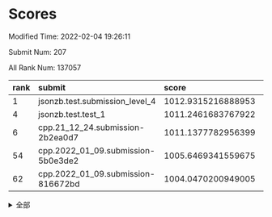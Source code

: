 # Scores

Modified Time: 2022-02-04 19:26:11

Submit Num: 207

All Rank Num: 137057

| rank |               submit               |       score        |       sigma        | pk_num |
| :--- | :--------------------------------- | :----------------- | :----------------- | :----- |
| 1    | jsonzb.test.submission_level_4     | 1012.9315216888953 | 0.795361482880724  | 2652   |
| 4    | jsonzb.test.test_1                 | 1011.2461683767922 | 0.8015872009129503 | 2649   |
| 6    | cpp.21_12_24.submission-2b2ea0d7   | 1011.1377782956399 | 0.7850757843399234 | 2649   |
| 54   | cpp.2022_01_09.submission-5b0e3de2 | 1005.6469341559675 | 0.7098715196618075 | 2653   |
| 62   | cpp.2022_01_09.submission-816672bd | 1004.0470200949005 | 0.7215809861870386 | 2648   |


<details>
<summary>全部</summary>

| rank |                 submit                 |       score        |       sigma        | pk_num |
| :--- | :------------------------------------- | :----------------- | :----------------- | :----- |
| 1    | jsonzb.test.submission_level_4         | 1012.9315216888953 | 0.795361482880724  | 2652   |
| 2    | gobigger.level_3.submission_level_3_21 | 1011.6594026159296 | 0.7853345604261018 | 2644   |
| 3    | gobigger.level_3.submission_level_3_16 | 1011.5525261245484 | 0.7897719781806132 | 2653   |
| 4    | jsonzb.test.test_1                     | 1011.2461683767922 | 0.8015872009129503 | 2649   |
| 5    | gobigger.level_3.submission_level_3_0  | 1011.231724374929  | 0.7628088893502187 | 2649   |
| 6    | cpp.21_12_24.submission-2b2ea0d7       | 1011.1377782956399 | 0.7850757843399234 | 2649   |
| 7    | gobigger.level_3.submission_level_3_8  | 1011.1152963062199 | 0.7806768850930853 | 2644   |
| 8    | gobigger.level_3.submission_level_3_23 | 1010.9814509168207 | 0.7658566569036049 | 2650   |
| 9    | gobigger.level_3.submission_level_3_45 | 1010.8568227401329 | 0.7547492280894098 | 2654   |
| 10   | gobigger.level_3.submission_level_3_19 | 1010.8046617194485 | 0.7627197845437625 | 2648   |
| 11   | gobigger.level_3.submission_level_3_46 | 1010.7052265100257 | 0.7647003859941723 | 2645   |
| 12   | gobigger.level_3.submission_level_3_10 | 1010.6423374093708 | 0.7858430244431808 | 2648   |
| 13   | gobigger.level_3.submission_level_3_25 | 1010.6103066810523 | 0.7645125764969518 | 2648   |
| 14   | gobigger.level_3.submission_level_3_20 | 1010.602982029973  | 0.7639352346992444 | 2646   |
| 15   | gobigger.level_3.submission_level_3_48 | 1010.4671696547978 | 0.7516795661291561 | 2646   |
| 16   | gobigger.level_3.submission_level_3_1  | 1010.4670021391385 | 0.7898457004794562 | 2650   |
| 17   | gobigger.level_3.submission_level_3_49 | 1010.4660384167386 | 0.7574174384449287 | 2645   |
| 18   | gobigger.level_3.submission_level_3_38 | 1010.4394250150261 | 0.7483178043618065 | 2650   |
| 19   | gobigger.level_3.submission_level_3_17 | 1010.419820874647  | 0.7574318407689901 | 2643   |
| 20   | gobigger.level_3.submission_level_3_3  | 1010.3620958372154 | 0.7463764745934448 | 2649   |
| 21   | gobigger.level_3.submission_level_3_14 | 1010.3434879777823 | 0.7995058002171382 | 2645   |
| 22   | gobigger.level_3.submission_level_3_32 | 1010.2075825089739 | 0.77692045593551   | 2647   |
| 23   | gobigger.level_3.submission_level_3_5  | 1010.1277714941928 | 0.7665510005596131 | 2649   |
| 24   | gobigger.level_3.submission_level_3_31 | 1010.1126775671919 | 0.774338606346806  | 2651   |
| 25   | gobigger.level_3.submission_level_3_15 | 1009.96822131945   | 0.7658620388965364 | 2652   |
| 26   | gobigger.level_3.submission_level_3_34 | 1009.9326379221006 | 0.758296313589547  | 2654   |
| 27   | gobigger.level_3.submission_level_3_43 | 1009.9139462487561 | 0.7547076086675563 | 2653   |
| 28   | gobigger.level_3.submission_level_3_2  | 1009.912669916449  | 0.7592418273571818 | 2650   |
| 29   | gobigger.level_3.submission_level_3_40 | 1009.8783914503546 | 0.7501156662304749 | 2653   |
| 30   | gobigger.level_3.submission_level_3_12 | 1009.7766596620614 | 0.7602199740809878 | 2650   |
| 31   | gobigger.level_3.submission_level_3_26 | 1009.6972256898907 | 0.7555670182575123 | 2653   |
| 32   | gobigger.level_3.submission_level_3_4  | 1009.695733736974  | 0.7685975458424493 | 2646   |
| 33   | gobigger.level_3.submission_level_3_37 | 1009.6326286500706 | 0.7633293642996668 | 2647   |
| 34   | gobigger.level_3.submission_level_3_13 | 1009.6254408328848 | 0.7727481117218654 | 2649   |
| 35   | gobigger.level_3.submission_level_3_11 | 1009.5002135228889 | 0.7596060112791094 | 2642   |
| 36   | gobigger.level_3.submission_level_3_6  | 1009.4909277830283 | 0.7536971127769722 | 2650   |
| 37   | gobigger.level_3.submission_level_3_41 | 1009.4475629156691 | 0.7475547551407175 | 2648   |
| 38   | gobigger.level_3.submission_level_3_36 | 1009.439514832373  | 0.7424031630984007 | 2651   |
| 39   | gobigger.level_3.submission_level_3_18 | 1009.3839288877788 | 0.7423937719145545 | 2645   |
| 40   | gobigger.level_3.submission_level_3_29 | 1009.3515926504043 | 0.7720346815252165 | 2645   |
| 41   | gobigger.level_3.submission_level_3_9  | 1009.2203956587894 | 0.7519274390398274 | 2653   |
| 42   | gobigger.level_3.submission_level_3_30 | 1009.1730731162917 | 0.7310824279848358 | 2650   |
| 43   | gobigger.level_3.submission_level_3_27 | 1009.1624369608433 | 0.7369196927241414 | 2649   |
| 44   | gobigger.level_3.submission_level_3_35 | 1009.1514745026079 | 0.7491886099691492 | 2645   |
| 45   | gobigger.level_3.submission_level_3_28 | 1009.0230575020179 | 0.7491381413803297 | 2650   |
| 46   | gobigger.level_3.submission_level_3_22 | 1008.9856119767115 | 0.7682163015666198 | 2644   |
| 47   | gobigger.level_3.submission_level_3_47 | 1008.9204106967875 | 0.7608084005582741 | 2650   |
| 48   | gobigger.level_3.submission_level_3_42 | 1008.9086297299845 | 0.7434937105103254 | 2646   |
| 49   | gobigger.level_3.submission_level_3_7  | 1008.7453877341623 | 0.7316378595381272 | 2646   |
| 50   | gobigger.level_3.submission_level_3_44 | 1008.6541619020027 | 0.7490709174891944 | 2649   |
| 51   | gobigger.level_3.submission_level_3_24 | 1008.5618137113263 | 0.7367652953114515 | 2648   |
| 52   | gobigger.level_3.submission_level_3_39 | 1008.364054036111  | 0.7479255343279214 | 2649   |
| 53   | gobigger.level_3.submission_level_3_33 | 1007.5023330794635 | 0.7401328350006792 | 2643   |
| 54   | cpp.2022_01_09.submission-5b0e3de2     | 1005.6469341559675 | 0.7098715196618075 | 2653   |
| 55   | gobigger.level_1.submission_level_1_12 | 1005.1120264024703 | 0.7163656870171294 | 2645   |
| 56   | gobigger.level_1.submission_level_1_15 | 1005.0129598940791 | 0.729102385412593  | 2651   |
| 57   | gobigger.level_1.submission_level_1_24 | 1004.7145221721714 | 0.7092035702366992 | 2647   |
| 58   | gobigger.level_1.submission_level_1_5  | 1004.5859045085152 | 0.7214407664322743 | 2653   |
| 59   | gobigger.level_1.submission_level_1_6  | 1004.5400682458244 | 0.7186922973997265 | 2648   |
| 60   | gobigger.level_1.submission_level_1_23 | 1004.2356665546209 | 0.7227170547043963 | 2651   |
| 61   | gobigger.level_1.submission_level_1_8  | 1004.2239886865115 | 0.7111294930573111 | 2649   |
| 62   | cpp.2022_01_09.submission-816672bd     | 1004.0470200949005 | 0.7215809861870386 | 2648   |
| 63   | gobigger.level_1.submission_level_1_16 | 1003.9982069566502 | 0.7129525684820623 | 2648   |
| 64   | gobigger.level_1.submission_level_1_9  | 1003.977897066591  | 0.7152226196320671 | 2650   |
| 65   | gobigger.level_1.submission_level_1_42 | 1003.8930964997595 | 0.7292694957102228 | 2645   |
| 66   | gobigger.level_1.submission_level_1_2  | 1003.8840720532842 | 0.7159465246080813 | 2649   |
| 67   | gobigger.level_1.submission_level_1_48 | 1003.8733108829081 | 0.7236348990637778 | 2646   |
| 68   | gobigger.level_1.submission_level_1_27 | 1003.8368918317135 | 0.7101674740865274 | 2651   |
| 69   | gobigger.level_1.submission_level_1_32 | 1003.7927631133855 | 0.7147413291963128 | 2653   |
| 70   | gobigger.level_1.submission_level_1_31 | 1003.7790486407199 | 0.7230338302435748 | 2646   |
| 71   | gobigger.level_1.submission_level_1_45 | 1003.7483859636368 | 0.7213216889470837 | 2643   |
| 72   | gobigger.level_1.submission_level_1_14 | 1003.7196531847918 | 0.7270748237895315 | 2650   |
| 73   | gobigger.level_1.submission_level_1_17 | 1003.6463134760629 | 0.7150623302279991 | 2648   |
| 74   | gobigger.level_1.submission_level_1_4  | 1003.6209992728337 | 0.7166858979460474 | 2651   |
| 75   | gobigger.level_1.submission_level_1_36 | 1003.615014389145  | 0.7130580325731055 | 2651   |
| 76   | gobigger.level_1.submission_level_1_34 | 1003.4380599250991 | 0.7183967304422512 | 2646   |
| 77   | gobigger.level_1.submission_level_1_0  | 1003.4218326772949 | 0.7133511460509294 | 2648   |
| 78   | gobigger.level_1.submission_level_1_39 | 1003.3781584206542 | 0.7067642880604137 | 2654   |
| 79   | gobigger.level_1.submission_level_1_25 | 1003.3633930598171 | 0.7078500202856433 | 2648   |
| 80   | gobigger.level_1.submission_level_1_43 | 1003.3627383481611 | 0.7105476255856672 | 2648   |
| 81   | gobigger.level_1.submission_level_1_26 | 1003.3400178560817 | 0.7170834597787616 | 2643   |
| 82   | gobigger.level_1.submission_level_1_44 | 1003.331450571452  | 0.7053135179556658 | 2643   |
| 83   | gobigger.level_1.submission_level_1_46 | 1003.3145529339226 | 0.7158007149048347 | 2647   |
| 84   | gobigger.level_1.submission_level_1_28 | 1003.2767316884216 | 0.7214143852642793 | 2649   |
| 85   | gobigger.level_1.submission_level_1_47 | 1003.2403876026501 | 0.7116878784067239 | 2652   |
| 86   | gobigger.level_1.submission_level_1_49 | 1003.1927107905881 | 0.723285149671843  | 2650   |
| 87   | gobigger.level_1.submission_level_1_40 | 1003.1615744725232 | 0.7080864444678912 | 2648   |
| 88   | gobigger.level_1.submission_level_1_3  | 1003.0537016806231 | 0.7251379753837851 | 2642   |
| 89   | gobigger.level_1.submission_level_1_33 | 1002.992026776512  | 0.7209194276787888 | 2649   |
| 90   | gobigger.level_1.submission_level_1_20 | 1002.9900430650807 | 0.7097411502472148 | 2654   |
| 91   | gobigger.level_1.submission_level_1_21 | 1002.8421691137436 | 0.7192636615576676 | 2650   |
| 92   | gobigger.level_1.submission_level_1_11 | 1002.8402099329791 | 0.7162387965026528 | 2651   |
| 93   | gobigger.level_1.submission_level_1_13 | 1002.6906065587929 | 0.7216748026662911 | 2643   |
| 94   | gobigger.level_1.submission_level_1_22 | 1002.6820536725087 | 0.7164965898254567 | 2650   |
| 95   | gobigger.level_1.submission_level_1_18 | 1002.5802483842679 | 0.7148031725362042 | 2643   |
| 96   | gobigger.level_1.submission_level_1_29 | 1002.5418328486209 | 0.7062650247142392 | 2646   |
| 97   | gobigger.level_1.submission_level_1_10 | 1002.5315181475587 | 0.7069919774787257 | 2651   |
| 98   | gobigger.level_1.submission_level_1_37 | 1002.41357346038   | 0.7184600551224264 | 2647   |
| 99   | gobigger.level_1.submission_level_1_30 | 1002.3751375278846 | 0.7174215907921089 | 2640   |
| 100  | gobigger.level_1.submission_level_1_1  | 1002.2894772079052 | 0.7137697896828482 | 2650   |
| 101  | gobigger.level_1.submission_level_1_7  | 1002.1335599867225 | 0.710181122169438  | 2648   |
| 102  | gobigger.level_1.submission_level_1_19 | 1002.1138022639124 | 0.7174501292844921 | 2645   |
| 103  | gobigger.level_1.submission_level_1_35 | 1002.0358519941943 | 0.7234781410657136 | 2647   |
| 104  | gobigger.level_1.submission_level_1_38 | 1001.9731750345397 | 0.7266267962938702 | 2655   |
| 105  | gobigger.level_1.submission_level_1_41 | 1001.7379878160975 | 0.7167213882165554 | 2651   |
| 106  | gobigger.random.submission_random_35   | 998.0282645767657  | 0.7011829150592018 | 2652   |
| 107  | gobigger.random.submission_random_47   | 997.4950574071851  | 0.704049035898919  | 2650   |
| 108  | gobigger.random.submission_random_3    | 997.2065273241061  | 0.7134597133389018 | 2652   |
| 109  | gobigger.random.submission_random_44   | 997.0925165711308  | 0.7021464205440028 | 2645   |
| 110  | gobigger.random.submission_random_23   | 997.0699632681132  | 0.7238270289437189 | 2649   |
| 111  | gobigger.random.submission_random_46   | 996.8766909349862  | 0.7135748201253795 | 2650   |
| 112  | gobigger.random.submission_random_48   | 996.8202563255995  | 0.7100058844570886 | 2643   |
| 113  | gobigger.random.submission_random_21   | 996.795149030208   | 0.7189500812132771 | 2652   |
| 114  | gobigger.random.submission_random_36   | 996.7043435925532  | 0.707796504512079  | 2645   |
| 115  | gobigger.random.submission_random_37   | 996.5948074428962  | 0.7103428752102574 | 2656   |
| 116  | gobigger.random.submission_random_11   | 996.578759700925   | 0.6989730629980975 | 2649   |
| 117  | gobigger.random.submission_random_29   | 996.5682984272376  | 0.7142445986025365 | 2646   |
| 118  | gobigger.random.submission_random_24   | 996.3192336899308  | 0.7141634288659481 | 2649   |
| 119  | gobigger.random.submission_random_1    | 996.2988646968853  | 0.7144911911428663 | 2648   |
| 120  | gobigger.random.submission_random_30   | 996.294986446192   | 0.7066432925720163 | 2650   |
| 121  | gobigger.random.submission_random_43   | 996.2263650909914  | 0.7156376431734004 | 2649   |
| 122  | gobigger.random.submission_random_4    | 996.1701293892698  | 0.6954746585514507 | 2653   |
| 123  | gobigger.random.submission_random_19   | 996.1077876934821  | 0.7079108714031668 | 2649   |
| 124  | gobigger.random.submission_random_28   | 996.0844741457188  | 0.7120012155838255 | 2651   |
| 125  | gobigger.random.submission_random_15   | 996.0473562171445  | 0.7128407485964384 | 2649   |
| 126  | gobigger.random.submission_random_13   | 996.0213565566461  | 0.7113929818283122 | 2649   |
| 127  | gobigger.random.submission_random_18   | 996.0143117918589  | 0.7195369808212866 | 2648   |
| 128  | gobigger.random.submission_random_27   | 995.9448522571086  | 0.7075147418211872 | 2649   |
| 129  | gobigger.random.submission_random_16   | 995.8421709582152  | 0.7014369394008398 | 2647   |
| 130  | gobigger.random.submission_random_38   | 995.8398224036112  | 0.719749699825387  | 2647   |
| 131  | gobigger.random.submission_random_42   | 995.7389994554967  | 0.71855913211599   | 2648   |
| 132  | gobigger.random.submission_random_41   | 995.7151458973328  | 0.7120569594182715 | 2649   |
| 133  | gobigger.random.submission_random_25   | 995.6675700830403  | 0.7138683266187286 | 2648   |
| 134  | gobigger.random.submission_random_9    | 995.6637944803819  | 0.7174707703660861 | 2651   |
| 135  | gobigger.random.submission_random_31   | 995.6149431272116  | 0.7183057310452751 | 2647   |
| 136  | gobigger.random.submission_random_2    | 995.5890919778121  | 0.7135292305660398 | 2649   |
| 137  | gobigger.random.submission_random_8    | 995.5552689361905  | 0.7142736414160056 | 2646   |
| 138  | gobigger.random.submission_random_6    | 995.5170079425003  | 0.719077774837621  | 2649   |
| 139  | gobigger.random.submission_random_17   | 995.4531196309948  | 0.722273916458988  | 2646   |
| 140  | gobigger.random.submission_random_45   | 995.442911335679   | 0.7080019997322631 | 2647   |
| 141  | gobigger.random.submission_random_7    | 995.4388953379248  | 0.7091089438024039 | 2647   |
| 142  | gobigger.random.submission_random_22   | 995.389618849724   | 0.7198549972870376 | 2651   |
| 143  | gobigger.random.submission_random_20   | 995.3490260378811  | 0.707853325228789  | 2647   |
| 144  | gobigger.random.submission_random_40   | 995.2923308899909  | 0.7105372553368462 | 2650   |
| 145  | gobigger.random.submission_random_32   | 995.282997607109   | 0.7194964293174317 | 2643   |
| 146  | gobigger.random.submission_random_5    | 995.260578010774   | 0.7152934687758421 | 2642   |
| 147  | gobigger.random.submission_random_39   | 995.2151910312208  | 0.7115824794254025 | 2648   |
| 148  | gobigger.random.submission_random_14   | 995.1771543879015  | 0.7175661376453456 | 2649   |
| 149  | gobigger.random.submission_random_10   | 995.0863711421849  | 0.7048694811090724 | 2651   |
| 150  | gobigger.random.submission_random_0    | 995.0685345892387  | 0.7146012314384252 | 2651   |
| 151  | gobigger.random.submission_random_33   | 994.9893790021541  | 0.7262920837838766 | 2647   |
| 152  | gobigger.random.submission_random_49   | 994.8422516791402  | 0.7268857381486068 | 2647   |
| 153  | gobigger.random.submission_random_12   | 994.6325932491826  | 0.71485501036434   | 2646   |
| 154  | gobigger.random.submission_random_34   | 994.4951675867239  | 0.7131185196866283 | 2649   |
| 155  | gobigger.random.submission_random_26   | 994.3774415927126  | 0.7180591987512327 | 2650   |
| 156  | gobigger.level_2.submission_level_2_14 | 993.7681516672975  | 0.7343994513236567 | 2642   |
| 157  | gobigger.level_2.submission_level_2_31 | 993.7426809211405  | 0.7400625038781942 | 2652   |
| 158  | gobigger.level_2.submission_level_2_23 | 993.6559541274228  | 0.7381275626077848 | 2650   |
| 159  | gobigger.level_2.submission_level_2_46 | 993.6463150699842  | 0.7521654862692256 | 2650   |
| 160  | gobigger.level_2.submission_level_2_47 | 993.5530570673345  | 0.7383706303503421 | 2649   |
| 161  | gobigger.level_2.submission_level_2_42 | 993.5504468746018  | 0.7288435034006217 | 2651   |
| 162  | gobigger.level_2.submission_level_2_12 | 993.3270079488315  | 0.7360338360255491 | 2654   |
| 163  | gobigger.level_2.submission_level_2_6  | 993.1850625602774  | 0.7335729433726912 | 2646   |
| 164  | gobigger.level_2.submission_level_2_26 | 993.1785944162332  | 0.7333229169213528 | 2648   |
| 165  | gobigger.level_2.submission_level_2_36 | 993.1283011342892  | 0.7420813968007545 | 2647   |
| 166  | gobigger.level_2.submission_level_2_27 | 993.1158303630291  | 0.7452640503188926 | 2647   |
| 167  | gobigger.level_2.submission_level_2_19 | 993.0237715632022  | 0.7455799214893731 | 2647   |
| 168  | gobigger.level_2.submission_level_2_40 | 992.9769460830129  | 0.7400272160490258 | 2651   |
| 169  | gobigger.level_2.submission_level_2_49 | 992.804591381492   | 0.7401904858210313 | 2647   |
| 170  | gobigger.level_2.submission_level_2_13 | 992.6594579119558  | 0.7435744903720224 | 2649   |
| 171  | gobigger.level_2.submission_level_2_28 | 992.6429453469025  | 0.7334415829895211 | 2651   |
| 172  | gobigger.level_2.submission_level_2_25 | 992.574224818027   | 0.7628562520408138 | 2648   |
| 173  | gobigger.level_2.submission_level_2_9  | 992.5278167798667  | 0.7281390760191715 | 2649   |
| 174  | gobigger.level_2.submission_level_2_39 | 992.5182395389057  | 0.7297403589697571 | 2645   |
| 175  | gobigger.level_2.submission_level_2_37 | 992.4327597839749  | 0.7551712226798406 | 2648   |
| 176  | gobigger.level_2.submission_level_2_7  | 992.4269518104932  | 0.7228840827717261 | 2652   |
| 177  | gobigger.level_2.submission_level_2_4  | 992.329502573131   | 0.7581594574657246 | 2648   |
| 178  | gobigger.level_2.submission_level_2_48 | 992.2873712625815  | 0.7338084201264844 | 2645   |
| 179  | gobigger.level_2.submission_level_2_43 | 992.2706972465716  | 0.7451609935032656 | 2647   |
| 180  | gobigger.level_2.submission_level_2_2  | 992.2103888815562  | 0.7337839857461115 | 2649   |
| 181  | gobigger.level_2.submission_level_2_15 | 992.1332842275234  | 0.7391813540603754 | 2651   |
| 182  | gobigger.level_2.submission_level_2_22 | 992.0444661952713  | 0.7353615923260366 | 2647   |
| 183  | gobigger.level_2.submission_level_2_32 | 991.9251038701436  | 0.7472694528470204 | 2650   |
| 184  | gobigger.level_2.submission_level_2_33 | 991.8883358336922  | 0.762294250115715  | 2651   |
| 185  | gobigger.level_2.submission_level_2_10 | 991.850607354586   | 0.7383549969864968 | 2648   |
| 186  | gobigger.level_2.submission_level_2_34 | 991.7097031841935  | 0.7628667768802667 | 2643   |
| 187  | gobigger.level_2.submission_level_2_3  | 991.707987658278   | 0.7652128721228502 | 2646   |
| 188  | gobigger.level_2.submission_level_2_30 | 991.6650834004067  | 0.7456388250883338 | 2649   |
| 189  | gobigger.level_2.submission_level_2_41 | 991.611109827122   | 0.762800200263891  | 2652   |
| 190  | gobigger.level_2.submission_level_2_20 | 991.5846564751864  | 0.7704423618755517 | 2650   |
| 191  | gobigger.level_2.submission_level_2_8  | 991.5809879515842  | 0.7441152133105071 | 2646   |
| 192  | gobigger.level_2.submission_level_2_29 | 991.570048225922   | 0.7514136424235984 | 2649   |
| 193  | gobigger.level_2.submission_level_2_1  | 991.397916905587   | 0.7765090057606626 | 2653   |
| 194  | gobigger.level_2.submission_level_2_17 | 991.361312754069   | 0.7312214592639776 | 2654   |
| 195  | gobigger.level_2.submission_level_2_16 | 991.3611748066477  | 0.7642397118040837 | 2646   |
| 196  | gobigger.level_2.submission_level_2_5  | 991.054712895567   | 0.7640657880556305 | 2648   |
| 197  | gobigger.level_2.submission_level_2_45 | 991.0193865142705  | 0.7568123987552736 | 2646   |
| 198  | gobigger.level_2.submission_level_2_21 | 990.9979925298037  | 0.7461519239293203 | 2646   |
| 199  | gobigger.level_2.submission_level_2_18 | 990.9128621605389  | 0.7484446264081903 | 2646   |
| 200  | gobigger.level_2.submission_level_2_38 | 990.7267253640191  | 0.7564378725706693 | 2644   |
| 201  | gobigger.level_2.submission_level_2_35 | 990.4824283422204  | 0.7614212507863863 | 2653   |
| 202  | gobigger.level_2.submission_level_2_24 | 990.4589537647378  | 0.7700184010030273 | 2652   |
| 203  | gobigger.level_2.submission_level_2_0  | 990.1731637667929  | 0.769200527688598  | 2644   |
| 204  | gobigger.level_2.submission_level_2_44 | 990.1728105282599  | 0.7887310801232652 | 2648   |
| 205  | gobigger.level_2.submission_level_2_11 | 990.0602472722865  | 0.7776334662447059 | 2653   |
| 206  | gobigger.none.submission_none_0        | 977.4512784765191  | 1.4176236728617333 | 2647   |
| 207  | gobigger.none.submission_none_1        | 976.7100551826309  | 1.488705563917221  | 2654   |

</details>